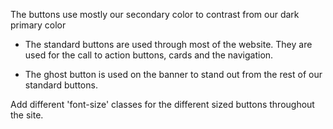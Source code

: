 The buttons use mostly our secondary color to contrast from our dark primary color

- The standard buttons are used through most of the website. They are used for the call to action buttons, cards and the navigation.

- The ghost button is used on the banner to stand out from the rest of our standard buttons.

Add different 'font-size' classes for the different sized buttons throughout the site.
